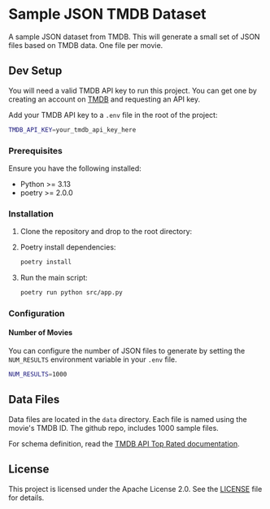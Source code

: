# Sample JSON TMDB Dataset

A sample JSON dataset from TMDB. This will generate a small set of JSON files based on TMDB data. One file per movie.

## Dev Setup

You will need a valid TMDB API key to run this project. You can get one by creating an account on [TMDB](https://developer.themoviedb.org/) and requesting an API key.

Add your TMDB API key to a `.env` file in the root of the project:

```bash
TMDB_API_KEY=your_tmdb_api_key_here
```

### Prerequisites

Ensure you have the following installed:

-   Python >= 3.13
-   poetry >= 2.0.0

### Installation

1. Clone the repository and drop to the root directory:
2. Poetry install dependencies:

    ```bash
    poetry install
    ```

3. Run the main script:

    ```bash
    poetry run python src/app.py
    ```

### Configuration

#### Number of Movies

You can configure the number of JSON files to generate by setting the `NUM_RESULTS` environment variable in your `.env` file.

```bash
NUM_RESULTS=1000
```

## Data Files

Data files are located in the `data` directory. Each file is named using the movie's TMDB ID. The github repo, includes 1000 sample files.

For schema definition, read the [TMDB API Top Rated documentation](https://developer.themoviedb.org/reference/movie-top-rated-list).

## License

This project is licensed under the Apache License 2.0. See the [LICENSE](LICENSE) file for details.
